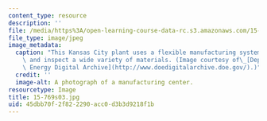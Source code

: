 ```yaml
---
content_type: resource
description: ''
file: /media/https%3A/open-learning-course-data-rc.s3.amazonaws.com/15-769-operations-strategy-spring-2003/45dbb70f2f822290acc0d3b3d9218f1b_15-769s03.jpg
file_type: image/jpeg
image_metadata:
  caption: "This Kansas City plant uses a flexible manufacturing system to produce\
    \ and inspect a wide variety of materials. (Image courtesy of\_[Department of\
    \ Energy Digital Archive](http://www.doedigitalarchive.doe.gov/).)"
  credit: ''
  image-alt: A photograph of a manufacturing center.
resourcetype: Image
title: 15-769s03.jpg
uid: 45dbb70f-2f82-2290-acc0-d3b3d9218f1b
---
```


